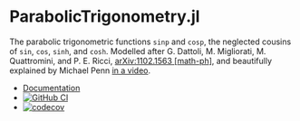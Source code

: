 # ParabolicTrigonometry.jl

The parabolic trigonometric functions `sinp` and `cosp`, the neglected
cousins of `sin`, `cos`, `sinh`, and `cosh`. Modelled after
G. Dattoli, M. Migliorati, M. Quattromini, and P. E. Ricci,
[arXiv:1102.1563 [math-ph]](https://arxiv.org/abs/1102.1563), and
beautifully explained by Michael Penn [in a
video](https://www.youtube.com/watch?v=uIgt-H7l5As).

* [Documentation](https://eschnett.github.io/ParabolicTrigonometry.jl/dev/)
* [![GitHub
  CI](https://github.com/eschnett/ParabolicTrigonometry.jl/workflows/CI/badge.svg)](https://github.com/eschnett/ParabolicTrigonometry.jl/actions)
* [![codecov](https://codecov.io/gh/eschnett/ParabolicTrigonometry.jl/graph/badge.svg?token=VMAL9L6DOQ)](https://codecov.io/gh/eschnett/ParabolicTrigonometry.jl)
